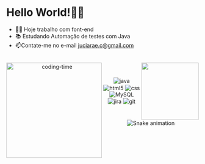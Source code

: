 

 
  # Hello World!🙋‍♀️
- 👩‍💻 Hoje trabalho com font-end
- 📚 Estudando Automação de testes com Java
- 📫Contate-me no e-mail juciarae.c@gmail.com                                      


   


<div  align="center"> 
<div style="display: inline_block"><br>
 <img align="right" height="150" src="https://i.imgflip.com/65efzo.gif"  />
  <img align="left" height="250" alt="coding-time" src="code.gif">
  <h1 align="center"></h1>
   <img align="center" alt="java" src="https://img.shields.io/badge/Java-ED8B00?style=for-the-badge&logo=openjdk&logoColor=white" />
<img align="center" alt="html5" src="https://img.shields.io/badge/HTML-239120?style=for-the-badge&logo=html5&logoColor=white" />
<img align="center" alt="css" src="https://img.shields.io/badge/CSS-239120?&style=for-the-badge&logo=css3&logoColor=white" />
<img align="center" alt="MySQL" src="https://img.shields.io/badge/MySQL-00000F?style=for-the-badge&logo=mysql&logoColor=white" />
<img align="center" alt="jira" src="https://img.shields.io/badge/Jira-0052CC?style=for-the-badge&logo=Jira&logoColor=white"/>
<img align="center" alt="git" src="https://img.shields.io/badge/GIT-E44C30?style=for-the-badge&logo=git&logoColor=white"/>


![Snake animation](https://github.com/LuigiGF/LuigiGF/blob/output/github-contribution-grid-snake.svg)
<div><br/>



 



